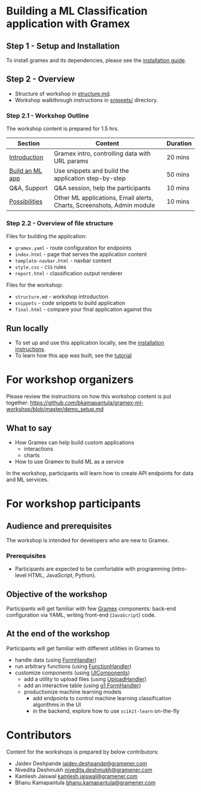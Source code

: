 Building a ML Classification application with Gramex
====================================

## Step 1 - Setup and Installation

To install gramex and its dependencies, please see the [installation guide](install.md).

## Step 2 - Overview

- Structure of workshop in [structure.md](structure.md).
- Workshop walkthrough instructions in [snippets/](snippets/) directory.

### Step 2.1 - Workshop Outline

The workshop content is prepared for 1.5 hrs.

| Section | Content | Duration |
| ------- | ------- | -------- |
| [Introduction](structure.md#introduction) | Gramex intro, controlling data with URL params | 20 mins|
| [Build an ML app](structure.md#snippets) | Use snippets and build the application step-by-step | 50 mins |
| Q&A, Support | Q&A session, help the participants | 10 mins |
| [Possibilities](structure.md#possibilities) | Other ML applications, Email alerts, Charts, Screenshots, Admin module | 10 mins |

### Step 2.2 - Overview of file structure

Files for building the application:

- `gramex.yaml`           - route configuration for endpoints
- `index.html`            - page that serves the application content
- `template-navbar.html`  - navbar content
- `style.css`             - `CSS` rules
- `report.html`           - classification output renderer

Files for the workshop:

- `structure.md` - workshop introduction
- `snippets`     - code snippets to build application
- `final.html`   - compare your final application against this

## Run locally

* To set up and use this application locally, see the [installation instructions](demo_setup.md).
* To learn how this app was built, see the [tutorial](tutorial.md)

# For workshop organizers

Please review the instructions on how this workshop content is put together: https://github.com/bkamapantula/gramex-ml-workshop/blob/master/demo_setup.md

## What to say

- How Gramex can help build custom applications
  - interactions
  - charts
- How to use Gramex to build ML as a service

In the workshop, participants will learn how to create API endpoints for data and ML services.

# For workshop participants

## Audience and prerequisites

The workshop is intended for developers who are new to Gramex.

### Prerequisites

- Participants are expected to be comfortable with programming (intro-level HTML, JavaScript, Python).

## Objective of the workshop

Participants will get familiar with few [Gramex](https://learn.gramener.com/guide/) components: back-end configuration via YAML, writing front-end (`JavaScript`) code.

## At the end of the workshop

Participants will get familiar with different utilities in Gramex to

- handle data (using [FormHandler](https://learn.gramener.com/guide/formhandler/))
- run arbitrary functions (using [FunctionHandler](https://learn.gramener.com/guide/formhandler/))
- customize components (using [UIComponents](https://learn.gramener.com/guide/uicomponents/))
  - add a utility to upload files (using [UploadHandler](https://learn.gramener.com/guide/uploadhandler/))
  - add an interactive table (using [g1 FormHandler](https://learn.gramener.com/guide/g1/formhandler))
  - productionize machine learning models
    - add endpoints to control machine learning classification algorithms in the UI
    - in the backend, explore how to use `scikit-learn` on-the-fly

# Contributors

Content for the workshops is prepared by below contributors:

- Jaidev Deshpande <jaidev.deshpande@gramener.com>
- Nivedita Deshmukh <nivedita.deshmukh@gramener.com>
- Kamlesh Jaiswal <kamlesh.jaiswal@gramener.com>
- Bhanu Kamapantula <bhanu.kamapantula@gramener.com>
